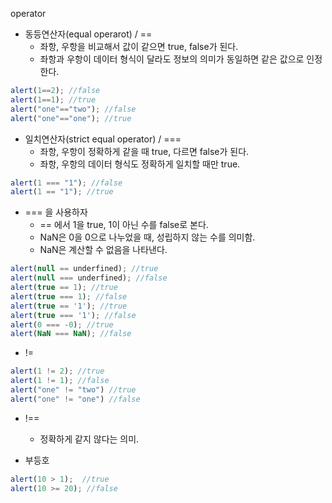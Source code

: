 operator

- 동등연산자(equal operarot) / ==
  - 좌항, 우항을 비교해서 값이 같으면 true, false가 된다. 
  - 좌항과 우항이 데이터 형식이 달라도 정보의 의미가 동일하면 같은 값으로 인정한다.

```javascript
alert(1==2); //false
alert(1==1); //true
alert("one"=="two"); //false
alert("one"=="one"); //true
```



- 일치연산자(strict equal operator) / ===
  - 좌항, 우항이 정확하게 같을 때 true, 다르면 false가 된다.
  - 좌항, 우항의 데이터 형식도 정확하게 일치할 때만 true.

```javascript
alert(1 === "1"); //false
alert(1 == "1"); //true
```



- === 을 사용하자
  - == 에서 1을 true, 1이 아닌 수를 false로 본다.
  - NaN은 0을 0으로 나누었을 때, 성립하지 않는 수를 의미함.
  - NaN은 계산할 수 없음을 나타낸다.

```javascript
alert(null == underfined); //true
alert(null === underfined); //false
alert(true == 1); //true
alert(true === 1); //false
alert(true == '1'); //true
alert(true === '1'); //false
alert(0 === -0); //true
alert(NaN === NaN); //false
```



- !=

```javascript
alert(1 != 2); //true
alert(1 != 1); //false
alert("one" != "two") //true
alert("one" != "one") //false
```



- !==
  - 정확하게 같지 않다는 의미.



- 부등호

```javascript
alert(10 > 1);	//true
alert(10 >= 20); //false
```

